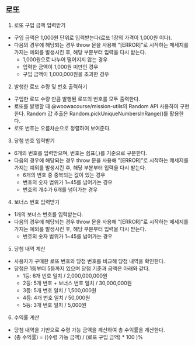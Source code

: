 ## 로또

1. 로또 구입 금액 입력받기

-   구입 금액은 1,000원 단위로 입력받는다(로또 1장의 가격이 1,000원 이다).
-   다음의 경우에 해당되는 경우 throw 문을 사용해 "[ERROR]"로 시작하는 메세지를 가지는 예외를 발생시킨 후, 해당 부분부터 입력을 다시 받는다.
    -   1,000원으로 나누어 떨어지지 않는 경우
    -   입력한 금액이 1,000원 미만인 경우
    -   구입 금액이 1,000,000원을 초과한 경우

2. 발행한 로또 수량 및 번호 출력하기

-   구입한 로또 수량 만큼 발행된 로또의 번호를 모두 출력한다.
-   로또를 발행할 때 @woowacourse/mission-utils의 Random API 사용하여 구현한다. Random 값 추출은 Random.pickUniqueNumbersInRange()를 활용한다.
-   로또 번호는 오름차순으로 정렬하여 보여준다.

3. 당첨 번호 입력받기

-   6개의 번호를 입력받으며, 번호는 쉼표(,)를 기준으로 구분한다.
-   다음의 경우에 해당되는 경우 throw 문을 사용해 "[ERROR]"로 시작하는 메세지를 가지는 예외를 발생시킨 후, 해당 부분부터 입력을 다시 받는다.
    -   6개의 번호 중 중복되는 값이 있는 경우
    -   번호의 숫자 범위가 1~45를 넘어가는 경우
    -   번호의 개수가 6개를 넘어가는 경우

4. 보너스 번호 입력받기

-   1개의 보너스 번호를 입력받는다.
-   다음의 경우에 해당되는 경우 throw 문을 사용해 "[ERROR]"로 시작하는 메세지를 가지는 예외를 발생시킨 후, 해당 부분부터 입력을 다시 받는다.
    -   번호의 숫자 범위가 1~45를 넘어가는 경우

5. 당첨 내역 계산

-   사용자가 구매한 로또 번호와 당첨 번호를 비교해 당첨 내역을 확인한다.
-   당첨은 1등부터 5등까지 있으며 당첨 기준과 금액은 아래와 같다.
    -   1등: 6개 번호 일치 / 2,000,000,000원
    -   2등: 5개 번호 + 보너스 번호 일치 / 30,000,000원
    -   3등: 5개 번호 일치 / 1,500,000원
    -   4등: 4개 번호 일치 / 50,000원
    -   5등: 3개 번호 일치 / 5,000원

6. 수익률 계산

-   당첨 내역을 기반으로 수령 가능 금액을 계산하여 총 수익률을 계산한다.
-   (총 수익률) = ((수령 가능 금액) / (로또 구입 금액) \* 100 )%
